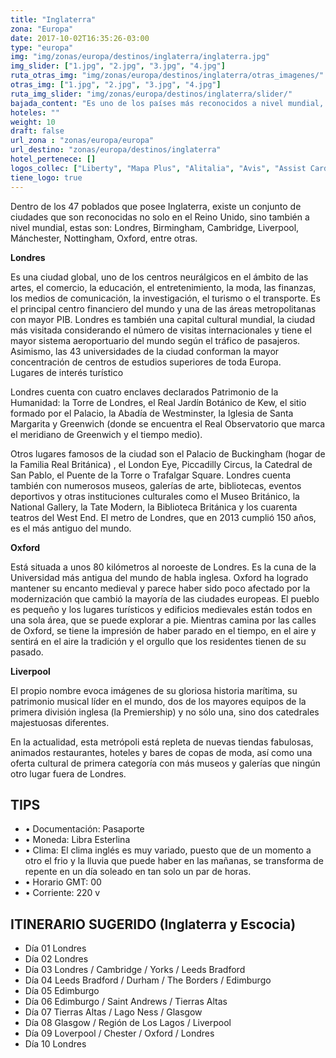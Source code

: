 ```yaml
---
title: "Inglaterra"
zona: "Europa"
date: 2017-10-02T16:35:26-03:00
type: "europa"
img: "img/zonas/europa/destinos/inglaterra/inglaterra.jpg"
img_slider: ["1.jpg", "2.jpg", "3.jpg", "4.jpg"]
ruta_otras_img: "img/zonas/europa/destinos/inglaterra/otras_imagenes/"
otras_img: ["1.jpg", "2.jpg", "3.jpg", "4.jpg"]
ruta_img_slider: "img/zonas/europa/destinos/inglaterra/slider/"
bajada_content: "Es uno de los países más reconocidos a nivel mundial, es el territorio más extenso y poblado entre los países que forman parte del Reino Unido, bordeada al norte por Escocia y al oeste por Gales, el mar del Norte, mar de Irlanda, océano Atlántico y el canal de la Mancha."
hoteles: ""
weight: 10
draft: false
url_zona : "zonas/europa/europa"
url_destino: "zonas/europa/destinos/inglaterra"
hotel_pertenece: []
logos_collec: ["Liberty", "Mapa Plus", "Alitalia", "Avis", "Assist Card"]
tiene_logo: true
---
```


Dentro de los 47 poblados que posee Inglaterra, existe un conjunto de ciudades que son reconocidas no solo en el Reino Unido, sino también a nivel mundial, estas son: Londres, Birmingham, Cambridge, Liverpool, Mánchester, Nottingham, Oxford, entre otras.

**Londres**

Es una ciudad global, uno de los centros neurálgicos en el ámbito de las artes, el comercio, la educación, el entretenimiento, la moda, las finanzas, los medios de comunicación, la investigación, el turismo o el transporte.  Es el principal centro financiero del mundo y una de las áreas metropolitanas con mayor PIB.  Londres es también una capital cultural mundial,  la ciudad más visitada considerando el número de visitas internacionales  y tiene el mayor sistema aeroportuario del mundo según el tráfico de pasajeros.  Asimismo, las 43 universidades de la ciudad conforman la mayor concentración de centros de estudios superiores de toda Europa.  
Lugares de interés turístico

Londres cuenta con cuatro enclaves declarados Patrimonio de la Humanidad: la Torre de Londres, el Real Jardín Botánico de Kew, el sitio formado por el Palacio, la Abadía de Westminster, la Iglesia de Santa Margarita y Greenwich (donde se encuentra el Real Observatorio que marca el meridiano de Greenwich y el tiempo medio).  

Otros lugares famosos de la ciudad son el Palacio de Buckingham (hogar de la Familia Real Británica) , el London Eye, Piccadilly Circus, la Catedral de San Pablo, el Puente de la Torre o Trafalgar Square.  Londres cuenta también con numerosos museos, galerías de arte, bibliotecas, eventos deportivos y otras instituciones culturales como el Museo Británico, la National Gallery, la Tate Modern, la Biblioteca Británica y los cuarenta teatros del West End.  El metro de Londres, que en 2013 cumplió 150 años, es el más antiguo del mundo.

**Oxford**

Está situada a unos 80 kilómetros al noroeste de Londres.  Es la cuna de la Universidad más antigua del mundo de habla inglesa.  Oxford ha logrado mantener su encanto medieval y parece haber sido poco afectado por la modernización que cambió la mayoría de las ciudades europeas. El pueblo es pequeño y los lugares turísticos y edificios medievales están todos en una sola área, que se puede explorar a pie. Mientras camina por las calles de Oxford, se tiene la impresión de haber parado en el tiempo, en el aire y sentirá en el aire la tradición y el orgullo que los residentes tienen de su pasado.

**Liverpool**

El propio nombre evoca imágenes de su gloriosa historia marítima, su patrimonio musical líder en el mundo, dos de los mayores equipos de la primera división inglesa (la Premiership) y no sólo una, sino dos catedrales majestuosas diferentes.

En la actualidad, esta metrópoli está repleta de nuevas tiendas fabulosas, animados restaurantes, hoteles y bares de copas de moda, así como una oferta cultural de primera categoría con más museos y galerías que ningún otro lugar fuera de Londres.

## TIPS

- • Documentación: Pasaporte
- • Moneda: Libra Esterlina
- • Clima:    El clima inglés es muy variado, puesto que de un momento a otro el frio y la lluvia que puede haber en las mañanas, se transforma de repente en un día soleado en tan solo un par de horas.
- • Horario GMT:  00  
- • Corriente:  220 v

## ITINERARIO SUGERIDO (Inglaterra y Escocia)

- Día 01 Londres
- Día 02 Londres
- Día 03 Londres / Cambridge / Yorks / Leeds Bradford
- Día 04 Leeds Bradford / Durham / The Borders / Edimburgo
- Día 05 Edimburgo
- Día 06 Edimburgo / Saint Andrews / Tierras Altas
- Día 07 Tierras Altas / Lago Ness / Glasgow
- Día 08 Glasgow / Región de Los Lagos / Liverpool
- Día 09 Loverpool / Chester / Oxford / Londres
- Día 10 Londres
